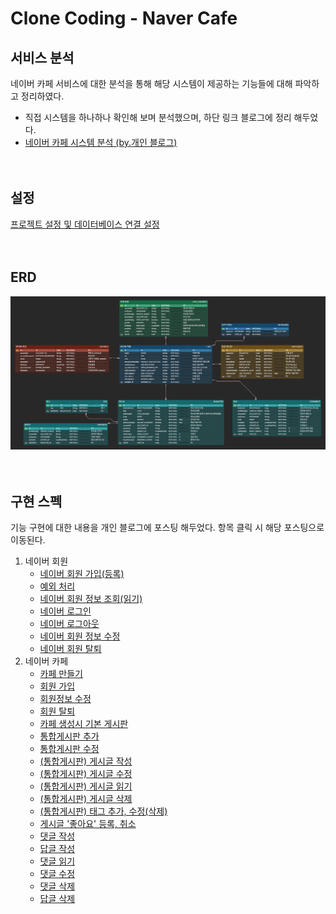 # Clone Coding - Naver Cafe
## 서비스 분석
네이버 카페 서비스에 대한 분석을 통해 해당 시스템이 제공하는 기능들에 대해 파악하고 정리하였다.
- 직접 시스템을 하나하나 확인해 보며 분석했으며, 하단 링크 블로그에 정리 해두었다.
- [네이버 카페 시스템 분석 (by.개인 블로그)](https://development-diary-for-me.tistory.com/2)  
<br/><br/>

## 설정
[프로젝트 설정 및 데이터베이스 연결 설정](https://development-diary-for-me.tistory.com/3)  
<br/><br/>

## ERD
![NaverCafe_ERD](imageFiles/NaverCafe_ERD.png)  
<br/><br/>

## 구현 스펙
기능 구현에 대한 내용을 개인 블로그에 포스팅 해두었다. 항목 클릭 시 해당 포스팅으로 이동된다.
1. 네이버 회원
   - [네이버 회원 가입(등록)](https://development-diary-for-me.tistory.com/4)
   - [예외 처리](https://development-diary-for-me.tistory.com/5)
   - [네이버 회원 정보 조회(읽기)](https://development-diary-for-me.tistory.com/6)
   - [네이버 로그인](https://development-diary-for-me.tistory.com/7)
   - [네이버 로그아웃](https://development-diary-for-me.tistory.com/8)
   - [네이버 회원 정보 수정](https://development-diary-for-me.tistory.com/9)
   - [네이버 회원 탈퇴](https://development-diary-for-me.tistory.com/10)
2. 네이버 카페
   - [카페 만들기](https://development-diary-for-me.tistory.com/12)
   - [회원 가입](https://development-diary-for-me.tistory.com/13)
   - [회원정보 수정](https://development-diary-for-me.tistory.com/14)
   - [회원 탈퇴](https://development-diary-for-me.tistory.com/15)
   - [카페 생성시 기본 게시판](https://development-diary-for-me.tistory.com/16)
   - [통합게시판 추가](https://development-diary-for-me.tistory.com/17)
   - [통합게시판 수정](https://development-diary-for-me.tistory.com/18)
   - [(통합게시판) 게시글 작성](https://development-diary-for-me.tistory.com/19)
   - [(통합게시판) 게시글 수정](https://development-diary-for-me.tistory.com/20)
   - [(통합게시판) 게시글 읽기](https://development-diary-for-me.tistory.com/21)
   - [(통합게시판) 게시글 삭제](https://development-diary-for-me.tistory.com/22)
   - [(통합게시판) 태그 추가, 수정(삭제)](https://development-diary-for-me.tistory.com/23)
   - [게시글 '좋아요' 등록, 취소](https://development-diary-for-me.tistory.com/24)
   - [댓글 작성](https://development-diary-for-me.tistory.com/25)
   - [답글 작성](https://development-diary-for-me.tistory.com/26)
   - [댓글 읽기](https://development-diary-for-me.tistory.com/27)
   - [댓글 수정]()
   - [댓글 삭제]()
   - [답글 삭제]()